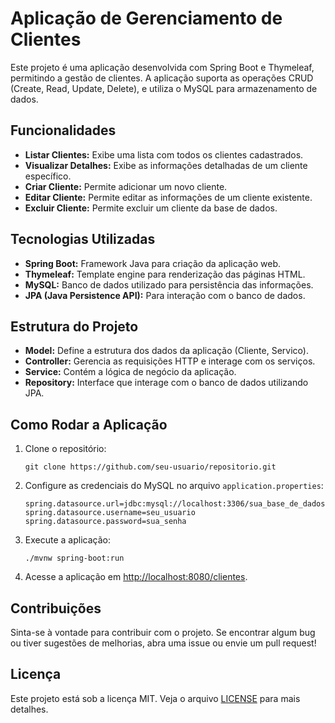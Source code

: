 # Aplicação de Gerenciamento de Clientes

Este projeto é uma aplicação desenvolvida com Spring Boot e Thymeleaf, permitindo a gestão de clientes. A aplicação suporta as operações CRUD (Create, Read, Update, Delete), e utiliza o MySQL para armazenamento de dados.

## Funcionalidades

- **Listar Clientes:** Exibe uma lista com todos os clientes cadastrados.
- **Visualizar Detalhes:** Exibe as informações detalhadas de um cliente específico.
- **Criar Cliente:** Permite adicionar um novo cliente.
- **Editar Cliente:** Permite editar as informações de um cliente existente.
- **Excluir Cliente:** Permite excluir um cliente da base de dados.

## Tecnologias Utilizadas

- **Spring Boot:** Framework Java para criação da aplicação web.
- **Thymeleaf:** Template engine para renderização das páginas HTML.
- **MySQL:** Banco de dados utilizado para persistência das informações.
- **JPA (Java Persistence API):** Para interação com o banco de dados.

## Estrutura do Projeto

- **Model:** Define a estrutura dos dados da aplicação (Cliente, Servico).
- **Controller:** Gerencia as requisições HTTP e interage com os serviços.
- **Service:** Contém a lógica de negócio da aplicação.
- **Repository:** Interface que interage com o banco de dados utilizando JPA.

## Como Rodar a Aplicação

1. Clone o repositório:
    ```
    git clone https://github.com/seu-usuario/repositorio.git
    ```

2. Configure as credenciais do MySQL no arquivo `application.properties`:
    ```properties
    spring.datasource.url=jdbc:mysql://localhost:3306/sua_base_de_dados
    spring.datasource.username=seu_usuario
    spring.datasource.password=sua_senha
    ```

3. Execute a aplicação:
    ```
    ./mvnw spring-boot:run
    ```

4. Acesse a aplicação em [http://localhost:8080/clientes](http://localhost:8080/clientes).

## Contribuições

Sinta-se à vontade para contribuir com o projeto. Se encontrar algum bug ou tiver sugestões de melhorias, abra uma issue ou envie um pull request!

## Licença

Este projeto está sob a licença MIT. Veja o arquivo [LICENSE](LICENSE) para mais detalhes.
